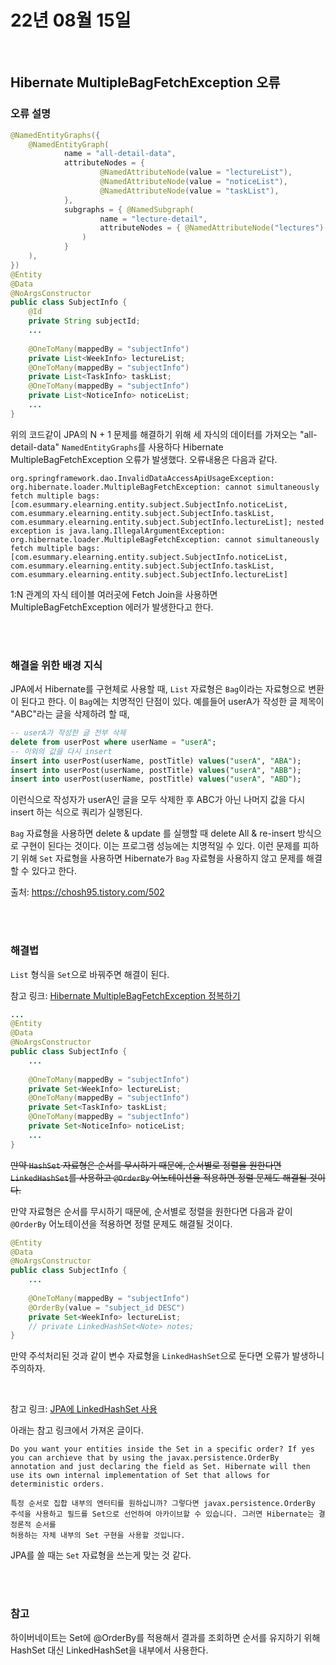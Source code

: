 # 22년 08월 15일

<br>

## Hibernate MultipleBagFetchException 오류

### 오류 설명
```java
@NamedEntityGraphs({
	@NamedEntityGraph(
			name = "all-detail-data",
			attributeNodes = {
					@NamedAttributeNode(value = "lectureList"),
					@NamedAttributeNode(value = "noticeList"),
					@NamedAttributeNode(value = "taskList"),
			},
			subgraphs = { @NamedSubgraph(
					name = "lecture-detail",
					attributeNodes = { @NamedAttributeNode("lectures") } 
				)
			}
	),
})
@Entity
@Data
@NoArgsConstructor
public class SubjectInfo {
	@Id
	private String subjectId;
	...
	
	@OneToMany(mappedBy = "subjectInfo")
	private List<WeekInfo> lectureList;
	@OneToMany(mappedBy = "subjectInfo")
	private List<TaskInfo> taskList;
	@OneToMany(mappedBy = "subjectInfo")
	private List<NoticeInfo> noticeList;
	...
}
```

위의 코드같이 JPA의 N + 1 문제를 해결하기 위해 세 자식의 데이터를 가져오는 "all-detail-data" `NamedEntityGraphs`를 사용하다 Hibernate MultipleBagFetchException 오류가 발생했다. 오류내용은 다음과 같다.

```console
org.springframework.dao.InvalidDataAccessApiUsageException: org.hibernate.loader.MultipleBagFetchException: cannot simultaneously fetch multiple bags: [com.esummary.elearning.entity.subject.SubjectInfo.noticeList, com.esummary.elearning.entity.subject.SubjectInfo.taskList, com.esummary.elearning.entity.subject.SubjectInfo.lectureList]; nested exception is java.lang.IllegalArgumentException: org.hibernate.loader.MultipleBagFetchException: cannot simultaneously fetch multiple bags: [com.esummary.elearning.entity.subject.SubjectInfo.noticeList, com.esummary.elearning.entity.subject.SubjectInfo.taskList, com.esummary.elearning.entity.subject.SubjectInfo.lectureList]
```
1:N 관계의 자식 테이블 여러곳에 Fetch Join을 사용하면 MultipleBagFetchException 에러가 발생한다고 한다.

<br>
<br>

### 해결을 위한 배경 지식

JPA에서 Hibernate를 구현체로 사용할 때, `List` 자료형은 `Bag`이라는 자료형으로 변환이 된다고 한다. 이 `Bag`에는 치명적인 단점이 있다. 예를들어 userA가 작성한 글 제목이 "ABC"라는 글을 삭제하려 할 때, 

```sql
-- userA가 작성한 글 전부 삭제
delete from userPost where userName = "userA"; 
-- 이외의 값을 다시 insert
insert into userPost(userName, postTitle) values("userA", "ABA");
insert into userPost(userName, postTitle) values("userA", "ABB");
insert into userPost(userName, postTitle) values("userA", "ABD");
```

이런식으로 작성자가 userA인 글을 모두 삭제한 후 ABC가 아닌 나머지 값을 다시 insert 하는 식으로 쿼리가 실행된다.

`Bag` 자료형을 사용하면 delete & update 를 실행할 때 delete All & re-insert 방식으로 구현이 된다는 것이다. 이는 프로그램 성능에는 치명적일 수 있다. 이런 문제를 피하기 위해 `Set` 자료형을 사용하면 Hibernate가 `Bag` 자료형을 사용하지 않고 문제를 해결할 수 있다고 한다. 

출처: https://chosh95.tistory.com/502

<br>
<br>

### 해결법

`List` 형식을 `Set`으로 바꿔주면 해결이 된다.

참고 링크: [Hibernate MultipleBagFetchException 정복하기](https://perfectacle.github.io/2019/05/01/hibernate-multiple-bag-fetch-exception/)

```java
...
@Entity
@Data
@NoArgsConstructor
public class SubjectInfo {
	...
	
	@OneToMany(mappedBy = "subjectInfo")
	private Set<WeekInfo> lectureList;
	@OneToMany(mappedBy = "subjectInfo")
	private Set<TaskInfo> taskList;
	@OneToMany(mappedBy = "subjectInfo")
	private Set<NoticeInfo> noticeList;
	...
}
```
~~만약 `HashSet` 자료형은 순서를 무시하기 때문에, 순서별로 정렬을 원한다면 `LinkedHashSet`를 사용하고 `@OrderBy` 어노테이션을 적용하면 정렬 문제도 해결될 것이다.~~

만약 자료형은 순서를 무시하기 때문에, 순서별로 정렬을 원한다면 다음과 같이 `@OrderBy` 어노테이션을 적용하면 정렬 문제도 해결될 것이다.
```java
@Entity
@Data
@NoArgsConstructor
public class SubjectInfo {
	...
	
	@OneToMany(mappedBy = "subjectInfo")
	@OrderBy(value = "subject_id DESC")
	private Set<WeekInfo> lectureList;
	// private LinkedHashSet<Note> notes;
}
```
만약 주석처리된 것과 같이 변수 자료형을 `LinkedHashSet`으로 둔다면 오류가 발생하니 주의하자. 

<br>

참고 링크: [JPA에 LinkedHashSet 사용](https://stackoverflow.com/questions/70694602/is-linkedhashset-not-allowed-to-use-with-spring-data-jpa)

아래는 참고 링크에서 가져온 글이다.
```
Do you want your entities inside the Set in a specific order? If yes you can archieve that by using the javax.persistence.OrderBy annotation and just declaring the field as Set. Hibernate will then use its own internal implementation of Set that allows for deterministic orders.

특정 순서로 집합 내부의 엔터티를 원하십니까? 그렇다면 javax.persistence.OrderBy 주석을 사용하고 필드를 Set으로 선언하여 아카이브할 수 있습니다. 그러면 Hibernate는 결정론적 순서를 
허용하는 자체 내부의 Set 구현을 사용할 것입니다.
```

JPA를 쓸 때는 `Set` 자료형을 쓰는게 맞는 것 같다.

<br>
<br>

### 참고

하이버네이트는 Set에 @OrderBy를 적용해서 결과를 조회하면 순서를 유지하기 위해 HashSet 대신 LinkedHashSet을 내부에서 사용한다.

<br>
<br>



